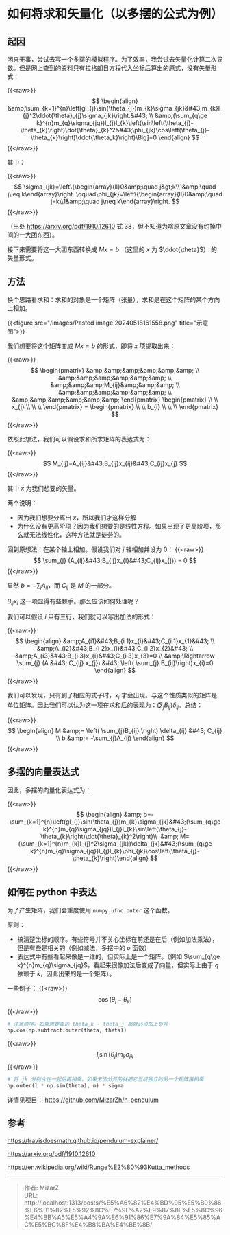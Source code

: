 # 如何将求和矢量化（以多摆的公式为例）

## 起因
闲来无事，尝试去写一个多摆的模拟程序。为了效率，我尝试去矢量化计算二次导数。但是网上查到的资料只有拉格朗日方程代入坐标后算出的原式，没有矢量形式：


{{&lt;raw&gt;}}
$$
\begin{align}
&amp;\sum_{k=1}^{n}\left[gl_{j}\sin(\theta_{j})m_{k}\sigma_{jk}&#43;m_{k}l_{j}^2\ddot{\theta}_{j}\sigma_{jk}\right.&#43; \\
&amp;(\sum_{q\ge k}^{n}m_{q}\sigma_{jq})l_{j}l_{k}\left(\sin\left(\theta_{j}-\theta_{k}\right)\dot{\theta}_{k}^2&#43;\phi_{jk}\cos\left(\theta_{j}-\theta_{k}\right)\ddot{\theta_k}\right)\Big]=0
\end{align}
$$
{{&lt;/raw&gt;}}


其中：

{{&lt;raw&gt;}}
$$
\sigma_{jk}=\left\{\begin{array}{ll}0&amp;\quad j&gt;k\\1&amp;\quad j\leq k\end{array}\right. \qquad\phi_{jk}=\left\{\begin{array}{ll}0&amp;\quad j=k\\1&amp;\quad j\neq k\end{array}\right.
$$
{{&lt;/raw&gt;}}

（出处 https://arxiv.org/pdf/1910.12610 式 38，但不知道为啥原文章没有约掉中间的一大团东西）。

接下来需要将这一大团东西转换成 $Mx=b$ （这里的 $x$ 为 $\ddot{\theta}$） 的矢量形式。

## 方法
换个思路看求和：求和的对象是一个矩阵（张量），求和是在这个矩阵的某个方向上相加。

{{&lt;figure src=&#34;/images/Pasted image 20240518161558.png&#34; title=&#34;示意图&#34;&gt;}}

我们想要将这个矩阵变成 $Mx=b$ 的形式，即将 $x$ 项提取出来：

{{&lt;raw&gt;}}
$$
\begin{pmatrix}
&amp;&amp;&amp;&amp;&amp;&amp; \\
&amp;&amp;&amp;&amp;&amp;&amp; \\
&amp;&amp;&amp;M_{ij}&amp;&amp;&amp; \\
&amp;&amp;&amp;&amp;&amp;&amp; \\
&amp;&amp;&amp;&amp;&amp;&amp;
\end{pmatrix}
\begin{pmatrix} \\
 \\
x_{j} \\
 \\
 \\
\end{pmatrix} = 
\begin{pmatrix} \\
 \\
b_{i} \\
 \\
 \\
\end{pmatrix} 
$$
{{&lt;/raw&gt;}}

依照此想法，我们可以假设求和所求矩阵的表达式为：

{{&lt;raw&gt;}}
$$
M_{ij}=A_{ij}&#43;B_{ij}x_{ij}&#43;C_{ij}x_{j}
$$
{{&lt;/raw&gt;}}

其中 $x$ 为我们想要的矢量。

两个说明：
- 因为我们想要分离出 $x$，所以我们才这样分解
- 为什么没有更高阶项？因为我们想要的是线性方程。如果出现了更高阶项，那么就无法线性化，这种方法就是徒劳的。

回到原想法：在某个轴上相加。假设我们对 $j$ 轴相加并设为 0：
{{&lt;raw&gt;}}
$$
\sum_{j} (A_{ij}&#43;B_{ij}x_{i}&#43;C_{ij}x_{j}) = 0
$$
{{&lt;/raw&gt;}}

显然 $b=-\sum_{j}A_{ij}$，而 $C_{ij}$ 是 $M$ 的一部分。

$B_{ij}x_{i}$ 这一项显得有些棘手。那么应该如何处理呢？

我们可以假设 $i$ 只有三行，我们就可以写出加法的形式：

{{&lt;raw&gt;}}
$$
\begin{align}
&amp;A_{i1}&#43;B_{i 1}x_{i}&#43;C_{i 1}x_{1}&#43; \\
&amp;A_{i2}&#43;B_{i 2}x_{i}&#43;C_{i 2}x_{2}&#43; \\
&amp;A_{i3}&#43;B_{i 3}x_{i}&#43;C_{i 3}x_{3}=0 \\
&amp;\Rightarrow \sum_{j} (A &#43; C_{ij} x_{j}) &#43; \left( \sum_{j} B_{ij}\right)x_{i}=0
\end{align}
$$
{{&lt;/raw&gt;}}

我们可以发现，只有到了相应的式子时，$x_{i}$  才会出现。与这个性质类似的矩阵是单位矩阵。因此我们可以认为这一项在求和后的表现为：$\left( \sum_{j} B_{ij} \right)\delta_{ij}$。总结：

{{&lt;raw&gt;}}
$$
\begin{align}
M &amp;= \left( \sum_{j}B_{ij} \right) \delta_{ij} &#43; C_{ij} \\
b &amp;= -\sum_{j}A_{ij}
\end{align}
$$
{{&lt;/raw&gt;}}

## 多摆的向量表达式
因此，多摆的向量化表达式为：

{{&lt;raw&gt;}}
$$
\begin{align} &amp; b=-\sum_{k=1}^{n}\left(gl_{j}\sin(\theta_{j})m_{k}\sigma_{jk}&#43;(\sum_{q\ge k}^{n}m_{q}\sigma_{jq})l_{j}l_{k}\sin\left(\theta_{j}-\theta_{k}\right)\dot{\theta}_{k}^2\right)\\  &amp; M=(\sum_{k=1}^{n}m_{k}l_{j}^2\sigma_{jk})\delta_{jk}&#43;(\sum_{q\ge k}^{n}m_{q}\sigma_{jq})l_{j}l_{k}\phi_{jk}\cos\left(\theta_{j}-\theta_{k}\right)\end{align}
$$
{{&lt;/raw&gt;}}

## 如何在 python 中表达
为了产生矩阵，我们会重度使用 `numpy.ufnc.outer` 这个函数。

原则：
- 搞清楚坐标的顺序。有些符号并不关心坐标在前还是在后（例如加法乘法），但是有些是相关的（例如减法，多摆中的 $\sigma$ 函数）
- 表达式中有些看起来像是一维的，但实际上是一个矩阵。（例如  $\sum_{q\ge k}^{n}m_{q}\sigma_{jq}$，看起来很像加法后变成了向量，但实际上由于 $q$ 依赖于 $k$，因此出来的是一个矩阵）。

一些例子：
{{&lt;raw&gt;}}
$$
\cos(\theta_{j}-\theta_{k})
$$
{{&lt;/raw&gt;}}

```python
# 注意顺序。如果想要表达 theta_k - theta_j 那就必须加上负号
np.cos(np.subtract.outer(theta, theta))
```

{{&lt;raw&gt;}}
$$
l_{j}\sin(\theta_{j})m_{k}\sigma_{jk}
$$
{{&lt;/raw&gt;}}

```python
# 将 jk 分别合在一起后再相乘。如果无法分开的就把它当成独立的另一个矩阵再相乘
np.outer(l * np.sin(theta), m) * sigma
```

详情见项目： https://github.com/MizarZh/n-pendulum

## 参考
https://travisdoesmath.github.io/pendulum-explainer/

https://arxiv.org/pdf/1910.12610

https://en.wikipedia.org/wiki/Runge%E2%80%93Kutta_methods

---

> 作者: MizarZ  
> URL: http://localhost:1313/posts/%E5%A6%82%E4%BD%95%E5%B0%86%E6%B1%82%E5%92%8C%E7%9F%A2%E9%87%8F%E5%8C%96%E4%BB%A5%E5%A4%9A%E6%91%86%E7%9A%84%E5%85%AC%E5%BC%8F%E4%B8%BA%E4%BE%8B/  

